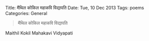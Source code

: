 Title: मैथिल कोकिल महाकवि विद्यापति
Date: Tue, 10 Dec 2013
Tags: poems
Categories: General

> मैथिल कोकिल महाकवि विद्यापति

Maithil Kokil Mahakavi Vidyapati
